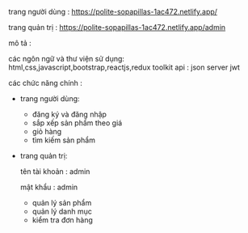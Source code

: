 
trang người dùng : https://polite-sopapillas-1ac472.netlify.app/

trang quản trị : https://polite-sopapillas-1ac472.netlify.app/admin


mô tả : 

các ngôn ngữ và thư viện sử dụng: html,css,javascript,bootstrap,reactjs,redux toolkit
api : json server jwt 



các chức năng chính : 


- trang người dùng:

    - đăng ký và đăng nhập
    - sắp xếp sản phẩm theo giá
    - giỏ hàng
    - tìm kiếm sản phẩm




- trang quản trị:

    tên tài khoản : admin
    
    mật khẩu : admin
  
    - quản lý sản phẩm
    - quản lý danh mục
    - kiểm tra đơn hàng

